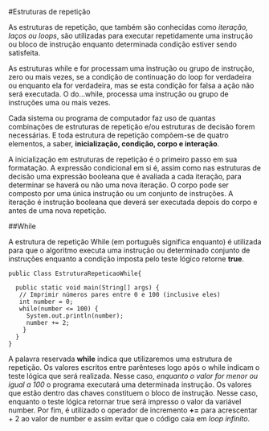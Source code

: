 #Estruturas de repetição

  As estruturas de repetição, que também são conhecidas como *iteração, laços ou loops*, são utilizadas para executar repetidamente uma instrução 
  ou bloco de instrução enquanto determinada condição estiver sendo satisfeita.
  
  As estruturas while e for processam uma instrução ou grupo de instrução, zero ou mais vezes, se a condição de continuação do loop for 
  verdadeira ou enquanto ela for verdadeira, mas se esta condição for falsa a ação não será executada. O do…while, processa uma instrução 
  ou grupo de instruções uma ou mais vezes.

  Cada sistema ou programa de computador faz uso de quantas combinações de estruturas de repetição e/ou estruturas de decisão forem 
necessárias. E toda estrutura de repetição compõem-se de quatro elementos, a saber, **inicialização, condição, corpo e interação**.

  A inicialização em estruturas de repetição é o primeiro passo em sua formatação. A expressão condicional em si é, assim como nas 
estruturas de decisão uma expressão booleana que é avaliada a cada iteração, para determinar se haverá ou não uma nova iteração. O corpo 
pode ser composto por uma única instrução ou um conjunto de instruções. A iteração é instrução booleana que deverá ser executada depois 
do corpo e antes de uma nova repetição.

##While

  A estrutura de repetição While (em português significa enquanto) é utilizada para que o algoritmo executa uma instrução ou determinado conjunto
  de instruções enquanto a condição imposta pelo teste lógico retorne **true**.

 ```
 public Class EstruturaRepeticaoWhile{
 
   public static void main(String[] args) {
    // Imprimir números pares entre 0 e 100 (inclusive eles)
    int number = 0;
    while(number <= 100) {
      System.out.println(number);
      number += 2;
     }
   }
 }
 ```
 A palavra reservada **while** indica que utilizaremos uma estrutura de repetição.
 Os valores escritos entre parênteses logo após o while indicam o teste lógica que será realizada. Nesse caso, *enquanto o valor for menor
 ou igual a 100* o programa executará uma determinada instrução.
 Os valores que estão dentro das chaves constituem o bloco de instrução. Nesse caso, enquanto o teste lógica retornar true será impresso
 o valor da variável number.
 Por fim, é utilizado o operador de incremento **+=** para acrescentar + 2 ao valor de number e assim evitar que o código caia 
 em *loop infinito*.
